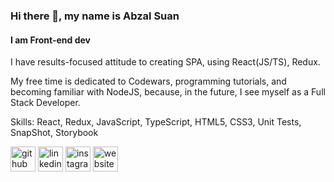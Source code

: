 ### Hi there 👋, my name is Abzal Suan
#### I am Front-end dev
 I have  results-focused attitude to creating SPA, using React(JS/TS), Redux.

 My free time is dedicated to Codewars, programming tutorials, and becoming familiar with NodeJS, because, in the future, I see myself as a Full Stack Developer.



Skills: React, Redux, JavaScript, TypeScript, HTML5, CSS3, Unit Tests, SnapShot, Storybook



[<img src='https://cdn.jsdelivr.net/npm/simple-icons@3.0.1/icons/github.svg' alt='github' height='40'>](https://github.com/https://github.com/Hyojeong-Abzal)  [<img src='https://cdn.jsdelivr.net/npm/simple-icons@3.0.1/icons/linkedin.svg' alt='linkedin' height='40'>](https://www.linkedin.com/in/https://www.linkedin.com/in/abzal-suan//)  [<img src='https://cdn.jsdelivr.net/npm/simple-icons@3.0.1/icons/instagram.svg' alt='instagram' height='40'>](https://www.instagram.com/https://www.instagram.com/hj_abzal//)  [<img src='https://cdn.jsdelivr.net/npm/simple-icons@3.0.1/icons/icloud.svg' alt='website' height='40'>](https://hyojeong-abzal.github.io/my-portfolio/)  

